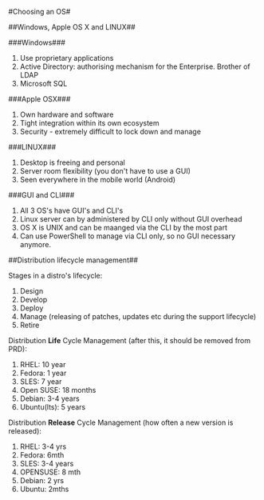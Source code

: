 #Choosing an OS#

##Windows, Apple OS X and LINUX##

###Windows###

1. Use proprietary applications
2. Active Directory: authorising mechanism for the Enterprise. Brother of LDAP
3. Microsoft SQL

###Apple OSX###

1. Own hardware and software
2. Tight integration within its own ecosystem
3. Security - extremely difficult to lock down and manage

###LINUX###

1. Desktop is freeing and personal
2. Server room flexibility (you don't have to use a GUI)
3. Seen everywhere in the mobile world (Android)

###GUI and CLI###

1. All 3 OS's have GUI's and CLI's
2. Linux server can by administered by CLI only without GUI overhead
3. OS X is UNIX and can be maanged via the CLI by the most part
4. Can use PowerShell to manage via CLI only, so no GUI necessary anymore.

##Distribution lifecycle management##

Stages in a distro's lifecycle:

1. Design
2. Develop
3. Deploy
4. Manage (releasing of patches, updates etc during the support lifecycle)
5. Retire

Distribution **Life** Cycle Management (after this, it should be removed from PRD):

1. RHEL: 10 year
2. Fedora: 1 year
3. SLES: 7 year
4. Open SUSE: 18 months
5. Debian: 3-4 years
6. Ubuntu(lts): 5 years

Distribution **Release** Cycle Management (how often a new version is released):

1. RHEL: 3-4 yrs
2. Fedora: 6mth
3. SLES: 3-4 years
4. OPENSUSE: 8 mth
5. Debian: 2 yrs
6. Ubuntu: 2mths
